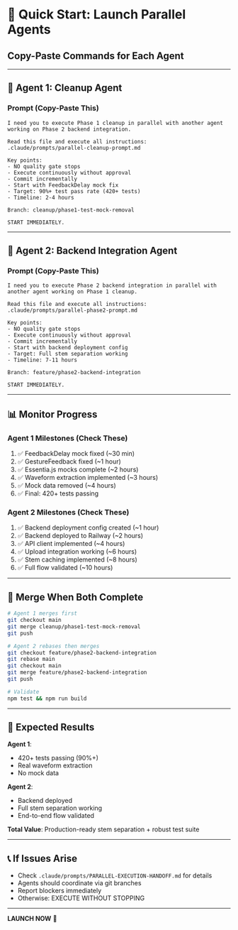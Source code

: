 # 🚀 Quick Start: Launch Parallel Agents

## Copy-Paste Commands for Each Agent

---

## 🧹 Agent 1: Cleanup Agent

### Prompt (Copy-Paste This)

```
I need you to execute Phase 1 cleanup in parallel with another agent working on Phase 2 backend integration.

Read this file and execute all instructions:
.claude/prompts/parallel-cleanup-prompt.md

Key points:
- NO quality gate stops
- Execute continuously without approval
- Commit incrementally
- Start with FeedbackDelay mock fix
- Target: 90%+ test pass rate (420+ tests)
- Timeline: 2-4 hours

Branch: cleanup/phase1-test-mock-removal

START IMMEDIATELY.
```

---

## 🔌 Agent 2: Backend Integration Agent

### Prompt (Copy-Paste This)

```
I need you to execute Phase 2 backend integration in parallel with another agent working on Phase 1 cleanup.

Read this file and execute all instructions:
.claude/prompts/parallel-phase2-prompt.md

Key points:
- NO quality gate stops
- Execute continuously without approval
- Commit incrementally
- Start with backend deployment config
- Target: Full stem separation working
- Timeline: 7-11 hours

Branch: feature/phase2-backend-integration

START IMMEDIATELY.
```

---

## 📊 Monitor Progress

### Agent 1 Milestones (Check These)

1. ✅ FeedbackDelay mock fixed (~30 min)
2. ✅ GestureFeedback fixed (~1 hour)
3. ✅ Essentia.js mocks complete (~2 hours)
4. ✅ Waveform extraction implemented (~3 hours)
5. ✅ Mock data removed (~4 hours)
6. ✅ Final: 420+ tests passing

### Agent 2 Milestones (Check These)

1. ✅ Backend deployment config created (~1 hour)
2. ✅ Backend deployed to Railway (~2 hours)
3. ✅ API client implemented (~4 hours)
4. ✅ Upload integration working (~6 hours)
5. ✅ Stem caching implemented (~8 hours)
6. ✅ Full flow validated (~10 hours)

---

## 🔀 Merge When Both Complete

```bash
# Agent 1 merges first
git checkout main
git merge cleanup/phase1-test-mock-removal
git push

# Agent 2 rebases then merges
git checkout feature/phase2-backend-integration
git rebase main
git checkout main
git merge feature/phase2-backend-integration
git push

# Validate
npm test && npm run build
```

---

## 🎯 Expected Results

**Agent 1**:

- 420+ tests passing (90%+)
- Real waveform extraction
- No mock data

**Agent 2**:

- Backend deployed
- Full stem separation working
- End-to-end flow validated

**Total Value**: Production-ready stem separation + robust test suite

---

## 📞 If Issues Arise

- Check `.claude/prompts/PARALLEL-EXECUTION-HANDOFF.md` for details
- Agents should coordinate via git branches
- Report blockers immediately
- Otherwise: EXECUTE WITHOUT STOPPING

---

**LAUNCH NOW** 🚀
